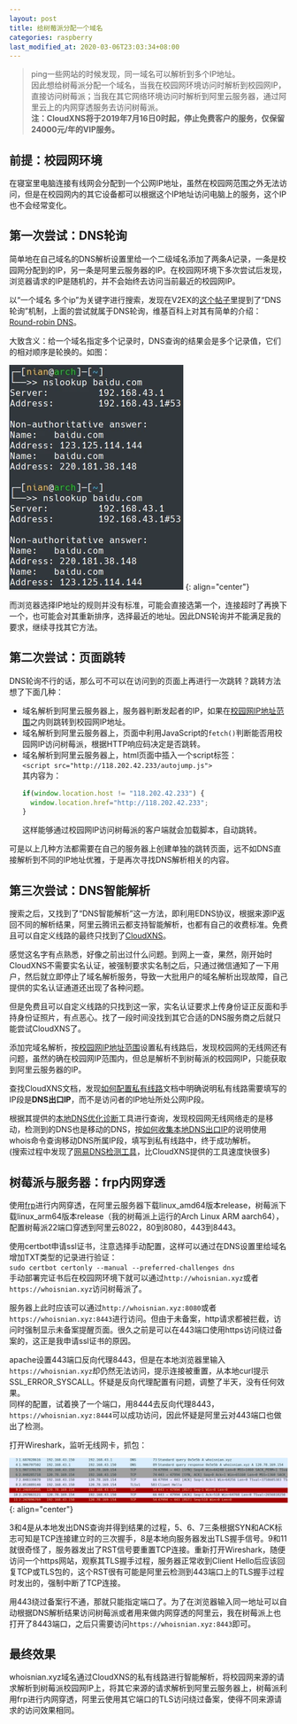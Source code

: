 ```yaml
---
layout: post
title: 给树莓派分配一个域名
categories: raspberry
last_modified_at: 2020-03-06T23:03:34+08:00
---
```


> ping一些网站的时候发现，同一域名可以解析到多个IP地址。  
> 因此想给树莓派分配一个域名，当我在校园网环境访问时解析到校园网IP，直接访问树莓派；当我在其它网络环境访问时解析到阿里云服务器，通过阿里云上的内网穿透服务去访问树莓派。  
> **注：CloudXNS将于2019年7月16日0时起，停止免费客户的服务，仅保留24000元/年的VIP服务。**  

<!-- more -->

## 前提：校园网环境
在寝室里电脑连接有线网会分配到一个公网IP地址，虽然在校园网范围之外无法访问，但是在校园网内的其它设备都可以根据这个IP地址访问电脑上的服务，这个IP也不会经常变化。  

## 第一次尝试：DNS轮询
简单地在自己域名的DNS解析设置里给一个二级域名添加了两条A记录，一条是校园网分配到的IP，另一条是阿里云服务器的IP。在校园网环境下多次尝试后发现，浏览器请求的IP是随机的，并不会始终去访问当前最近的校园网IP。  

以“一个域名 多个ip”为关键字进行搜索，发现在V2EX的[这个帖子](https://www.v2ex.com/t/246943)里提到了“DNS 轮询”机制，上面的尝试就属于DNS轮询，维基百科上对其有简单的介绍：[Round-robin DNS](https://en.wikipedia.org/wiki/Round-robin_DNS)。  

大致含义：给一个域名指定多个记录时，DNS查询的结果会是多个记录值，它们的相对顺序是轮换的。如图：  

![round-robin](/public/image/round-robin.webp)
{: align="center"}

而浏览器选择IP地址的规则并没有标准，可能会直接选第一个，连接超时了再换下一个，也可能会对其重新排序，选择最近的地址。因此DNS轮询并不能满足我的要求，继续寻找其它方法。  

## 第二次尝试：页面跳转
DNS轮询不行的话，那么可不可以在访问到的页面上再进行一次跳转？跳转方法想了下面几种：  

* 域名解析到阿里云服务器上，服务器判断发起者的IP，如果在[校园网IP地址范围](http://network.neu.edu.cn/%e4%b8%9c%e5%8c%97%e5%a4%a7%e5%ad%a6ip%e5%9c%b0%e5%9d%80%e8%8c%83%e5%9b%b4/)之内则跳转到校园网IP地址。  
* 域名解析到阿里云服务器上，页面中利用JavaScript的`fetch()`判断能否用校园网IP访问树莓派，根据HTTP响应码决定是否跳转。   
* 域名解析到阿里云服务器上，html页面中插入一个script标签：  
  `<script src="http://118.202.42.233/autojump.js">`  
  其内容为：  
  ```js
  if(window.location.host != "118.202.42.233") {
    window.location.href="http://118.202.42.233";
  }
  ```
  这样能够通过校园网IP访问树莓派的客户端就会加载脚本，自动跳转。  

可是以上几种方法都需要在自己的服务器上创建单独的跳转页面，远不如DNS直接解析到不同的IP地址优雅，于是再次寻找DNS解析相关的内容。  

## 第三次尝试：DNS智能解析
搜索之后，又找到了“DNS智能解析”这一方法，即利用EDNS协议，根据来源IP返回不同的解析结果，阿里云腾讯云都支持智能解析，也都有自己的收费标准。免费且可以自定义线路的最终只找到了[CloudXNS](https://www.cloudxns.net)。  

感觉这名字有点熟悉，好像之前出过什么问题。到网上一查，果然，刚开始时CloudXNS不需要实名认证，被强制要求实名制之后，只通过微信通知了一下用户，然后就立即停止了域名解析服务，导致一大批用户的域名解析出现故障，自己提供的实名认证通道还出现了各种问题。  

但是免费且可以自定义线路的只找到这一家，实名认证要求上传身份证正反面和手持身份证照片，有点恶心。找了一段时间没找到其它合适的DNS服务商之后就只能尝试CloudXNS了。  

添加完域名解析，按[校园网IP地址范围](http://network.neu.edu.cn/%e4%b8%9c%e5%8c%97%e5%a4%a7%e5%ad%a6ip%e5%9c%b0%e5%9d%80%e8%8c%83%e5%9b%b4/)设置私有线路后，发现校园网的无线网还有问题，虽然的确在校园网IP范围内，但总是解析不到树莓派的校园网IP，只能获取到阿里云服务器的IP。  

查找CloudXNS文档，发现[如何配置私有线路](https://www.cloudxns.net/Support/detail/id/204.html)文档中明确说明私有线路需要填写的IP段是**DNS出口IP**，而不是访问者的IP地址所处公网IP段。  

根据其提供的[本地DNS优化诊断](http://tools.cloudxns.net/Index/Diag)工具进行查询，发现校园网无线网络走的是移动，检测到的DNS也是移动的DNS，按[如何收集本地DNS出口IP](https://www.cloudxns.net/Support/detail/id/200.html)的说明使用whois命令查询移动DNS所属IP段，填写到私有线路中，终于成功解析。  
(搜索过程中发现了[网易DNS检测工具](http://nstool.netease.com/)，比CloudXNS提供的工具速度快很多)  

## 树莓派与服务器：frp内网穿透
使用[frp](https://github.com/fatedier/frp)进行内网穿透，在阿里云服务器下载linux_amd64版本release，树莓派下载linux_arm64版本release（我的树莓派上运行的Arch Linux ARM aarch64），配置树莓派22端口穿透到阿里云8022，80到8080，443到8443。  

使用certbot申请ssl证书，注意选择手动配置，这样可以通过在DNS设置里给域名增加TXT类型的记录进行验证：  
`sudo certbot certonly --manual --preferred-challenges dns`  
手动部署完证书后在校园网环境下就可以通过`http://whoisnian.xyz`或者`https://whoisnian.xyz`访问树莓派了。  

服务器上此时应该可以通过`http://whoisnian.xyz:8080`或者`https://whoisnian.xyz:8443`进行访问。但由于未备案，http请求都被拦截，访问时强制显示未备案提醒页面。很久之前是可以在443端口使用https访问绕过备案的，这正是我申请ssl证书的原因。  

apache设置443端口反向代理8443，但是在本地浏览器里输入`https://whoisnian.xyz`却仍然无法访问，提示连接被重置，从本地curl提示SSL_ERROR_SYSCALL。怀疑是反向代理配置有问题，调整了半天，没有任何效果。  
同样的配置，试着换了一个端口，用8444去反向代理8443，`https://whoisnian.xyz:8444`可以成功访问，因此怀疑是阿里云对443端口也做出了检测。  

打开Wireshark，监听无线网卡，抓包：  

![wireshark_ali_443](/public/image/wireshark_ali_443.webp)  
{: align="center"}

3和4是从本地发出DNS查询并得到结果的过程，5、6、7三条根据SYN和ACK标志可知是TCP连接建立时的三次握手，8是本地向服务器发出TLS握手信号。9和11就很奇怪了，服务器发出了RST信号要重置TCP连接。重新打开Wireshark，随便访问一个https网站，观察其TLS握手过程，服务器正常收到Client Hello后应该回复TCP或TLS包的，这个RST很有可能是阿里云检测到443端口上的TLS握手过程时发出的，强制中断了TCP连接。  

用443绕过备案行不通，那就只能指定端口了。为了在浏览器输入同一地址可以自动根据DNS解析结果访问树莓派或者用来做内网穿透的阿里云，我在树莓派上也打开了8443端口，之后只需要访问`https://whoisnian.xyz:8443`即可。  

## 最终效果
whoisnian.xyz域名通过CloudXNS的私有线路进行智能解析，将校园网来源的请求解析到树莓派校园网IP上，将其它来源的请求解析到阿里云服务器上，树莓派利用frp进行内网穿透，阿里云使用其它端口的TLS访问绕过备案，使得不同来源请求的访问效果相同。  
